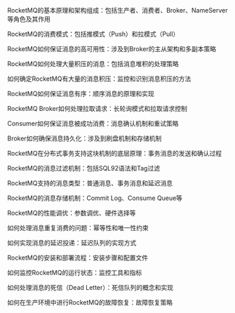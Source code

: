 


RocketMQ的基本原理和架构组成：包括生产者、消费者、Broker、NameServer等角色及其作用

RocketMQ的消费模式：包括推模式（Push）和拉模式（Pull）


RocketMQ如何保证消息的高可用性：涉及到Broker的主从架构和多副本策略


RocketMQ如何处理大量积压的消息：包括消息堆积的处理策略


如何确定RocketMQ有大量的消息积压：监控和识别消息积压的方法


RocketMQ如何保证消息有序：顺序消息的原理和实现


RocketMQ Broker如何处理拉取请求：长轮询模式和拉取请求控制


Consumer如何保证消息被成功消费：消息确认机制和重试策略


Broker如何确保消息持久化：涉及到刷盘机制和存储机制


RocketMQ在分布式事务支持这块机制的底层原理：事务消息的发送和确认过程


RocketMQ的消息过滤机制：包括SQL92语法和Tag过滤


RocketMQ支持的消息类型：普通消息、事务消息和延迟消息


RocketMQ的消息存储机制：Commit Log、Consume Queue等


RocketMQ的性能调优：参数调优、硬件选择等


如何处理消息重复消费的问题：幂等性和唯一性约束


如何实现消息的延迟投递：延迟队列的实现方式


RocketMQ的安装和部署流程：安装步骤和配置文件


如何监控RocketMQ的运行状态：监控工具和指标


如何处理消息的死信（Dead Letter）：死信队列的概念和实现


如何在生产环境中进行RocketMQ的故障恢复：故障恢复策略
